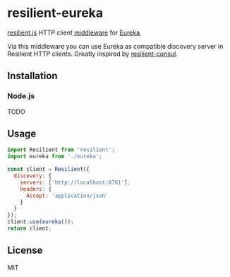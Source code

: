 # resilient-eureka

[resilient.js](https://github.com/resilient-http/resilient.js) HTTP client
[middleware](https://github.com/resilient-http/resilient.js#middleware-layer) for [Eureka](https://github.com/Netflix/eureka).

Via this middleware you can use Eureka as compatible discovery server in Resilient HTTP clients.
Greatly inspired by [resilient-consul](https://github.com/h2non/resilient-consul).

## Installation

### Node.js

TODO

## Usage

```js
import Resilient from 'resilient';
import eureka from './eureka';

const client = Resilient({
  discovery: {
    servers: ['http://localhost:8761'],
    headers: {
      Accept: 'application/json'
    }
  }
});
client.use(eureka());
return client;

```

## License

MIT
